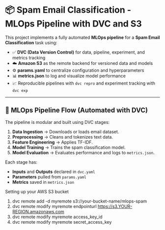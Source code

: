 # 📦 Spam Email Classification - MLOps Pipeline with DVC and S3

This project implements a fully automated **MLOps pipeline** for a **Spam Email Classification** task using:

- ✅ **DVC (Data Version Control)** for data, pipeline, experiment, and metrics tracking  
- ☁️ **Amazon S3** as the remote backend for versioned data and models  
- ⚙️ **params.yaml** to centralize configuration and hyperparameters  
- 📊 **metrics.json** to log and visualize model performance  
- 📈 Reproducible pipelines with `dvc repro` and experiment tracking with `dvc exp`

---

## 🔄 MLOps Pipeline Flow (Automated with DVC)

The pipeline is modular and built using DVC stages:

1. **Data Ingestion** → Downloads or loads email dataset.
2. **Preprocessing** → Cleans and tokenizes text data.
3. **Feature Engineering** → Applies TF-IDF.
4. **Model Training** → Trains the spam classification model.
5. **Model Evaluation** → Evaluates performance and logs to `metrics.json`.

Each stage has:

- **Inputs** and **Outputs** declared in `dvc.yaml`
- **Parameters** pulled from `params.yaml`
- **Metrics** saved in `metrics.json`


Setting up your AWS S3 bucket
1. dvc remote add -d myremote s3://your-bucket-name/mlops-spam
2. dvc remote modify myremote endpointurl https://s3.YOUR-REGION.amazonaws.com
3. dvc remote modify myremote access_key_id <your-access-key>
4. dvc remote modify myremote secret_access_key <your-secret-key>
